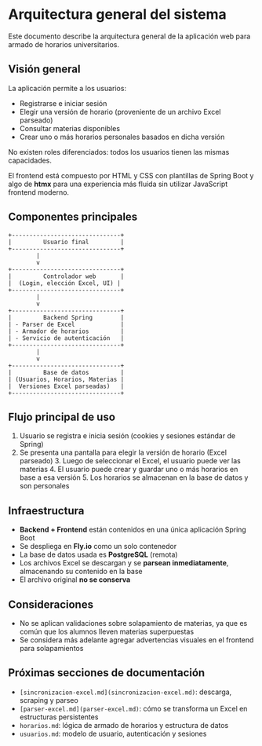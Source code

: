 # Arquitectura general del sistema

Este documento describe la arquitectura general de la aplicación web para armado de horarios
universitarios.

## Visión general

La aplicación permite a los usuarios:
- Registrarse e iniciar sesión
- Elegir una versión de horario (proveniente de un archivo Excel parseado)
- Consultar materias disponibles
- Crear uno o más horarios personales basados en dicha versión

No existen roles diferenciados:
todos los usuarios tienen las mismas capacidades.

El frontend está compuesto por HTML y CSS con plantillas de Spring Boot y algo de **htmx** para
una experiencia más fluida sin utilizar JavaScript frontend moderno.

## Componentes principales

```ascii
+-------------------------------+
|         Usuario final         |
+-------------------------------+
        |
        v
+-------------------------------+
|         Controlador web       |
|  (Login, elección Excel, UI) |
+-------------------------------+
        |
        v
+-------------------------------+
|         Backend Spring        |
| - Parser de Excel             |
| - Armador de horarios         |
| - Servicio de autenticación   |
+-------------------------------+
        |
        v
+-------------------------------+
|         Base de datos         |
| (Usuarios, Horarios, Materias |
|  Versiones Excel parseadas)   |
+-------------------------------+
```

## Flujo principal de uso

1. Usuario se registra e inicia sesión (cookies y sesiones estándar de Spring)
2. Se presenta una pantalla para elegir la versión de horario (Excel parseado) 3.
   Luego de seleccionar el Excel, el usuario puede ver las materias 4.
   El usuario puede crear y guardar uno o más horarios en base a esa versión 5.
   Los horarios se almacenan en la base de datos y son personales

## Infraestructura

- **Backend + Frontend** están contenidos en una única aplicación Spring Boot
- Se despliega en **Fly.io** como un solo contenedor
- La base de datos usada es **PostgreSQL** (remota)
- Los archivos Excel se descargan y se **parsean inmediatamente**, almacenando su contenido en
  la base
- El archivo original **no se conserva**

## Consideraciones

- No se aplican validaciones sobre solapamiento de materias, ya que es común que los alumnos
  lleven materias superpuestas
- Se considera más adelante agregar advertencias visuales en el frontend para solapamientos

## Próximas secciones de documentación

- `[sincronizacion-excel.md](sincronizacion-excel.md)`:
  descarga, scraping y parseo
- `[parser-excel.md](parser-excel.md)`:
  cómo se transforma un Excel en estructuras persistentes
- `horarios.md`:
  lógica de armado de horarios y estructura de datos
- `usuarios.md`:
  modelo de usuario, autenticación y sesiones
